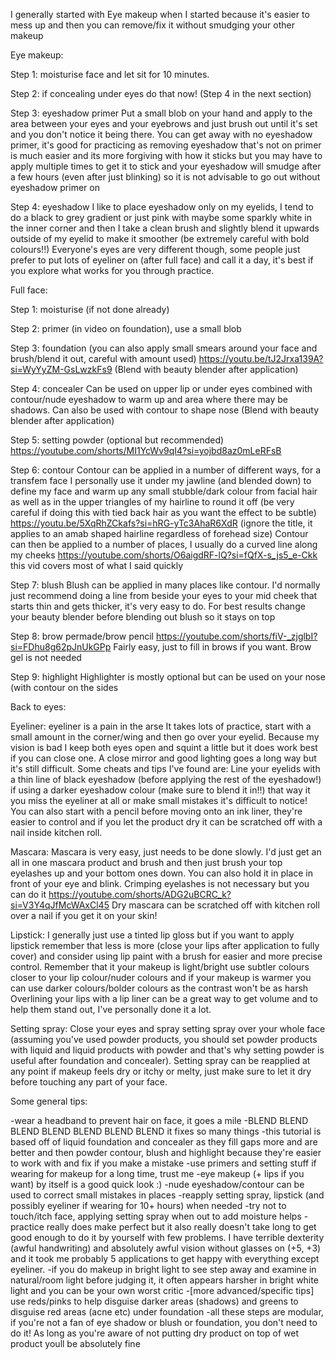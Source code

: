 I generally started with Eye makeup when I started because it's easier to mess up and then you can remove/fix it without smudging your other makeup

Eye makeup:

Step 1: moisturise face and let sit for 10 minutes.

Step 2: if concealing under eyes do that now! (Step 4 in the next section)

Step 3: eyeshadow primer
Put a small blob on your hand and apply to the area between your eyes and your eyebrows and just brush out until it's set and you don't notice it being there.
You can get away with no eyeshadow primer, it's good for practicing as removing eyeshadow that's not on primer is much easier and its more forgiving with how it sticks but you may have to apply multiple times to get it to stick and your eyeshadow will smudge after a few hours (even after just blinking) so it is not advisable to go out without eyeshadow primer on

Step 4: eyeshadow
I like to place eyeshadow only on my eyelids, I tend to do a black to grey gradient or just pink with maybe some sparkly white in the inner corner and then I take a clean brush and slightly blend it upwards outside of my eyelid to make it smoother (be extremely careful with bold colours!!)
Everyone's eyes are very different though, some people just prefer to put lots of eyeliner on (after full face) and call it a day, it's best if you explore what works for you through practice. 


Full face:

Step 1: moisturise (if not done already)

Step 2: primer (in video on foundation), use a small blob

Step 3: foundation (you can also apply small smears around your face and brush/blend it out, careful with amount used)
https://youtu.be/tJ2Jrxa139A?si=WyYyZM-GsLwzkFs9
(Blend with beauty blender after application)

Step 4: concealer 
Can be used on upper lip or under eyes combined with contour/nude eyeshadow to warm up and area where there may be shadows.
Can also be used with contour to shape nose
(Blend with beauty blender after application)

Step 5: setting powder (optional but recommended)
https://youtube.com/shorts/MI1YcWv9qI4?si=yojbd8az0mLeRFsB

Step 6: contour 
Contour can be applied in a number of different ways, for a transfem face I personally use it under my jawline (and blended down) to define my face and warm up any small stubble/dark colour from facial hair as well as in the upper triangles of my hairline to round it off (be very careful if doing this with tied back hair as you want the effect to be subtle)
https://youtu.be/5XqRhZCkafs?si=hRG-yTc3AhaR6XdR (ignore the title, it applies to an amab shaped hairline regardless of forehead size)
Contour can then be applied to a number of places, I usually do a curved line along my cheeks 
https://youtube.com/shorts/O6aigdRF-lQ?si=fQfX-s_js5_e-Ckk this vid covers most of what I said quickly

Step 7: blush 
Blush can be applied in many places like contour. I'd normally just recommend doing a line from beside your eyes to your mid cheek that starts thin and gets thicker, it's very easy to do. For best results change your beauty blender before blending out blush so it stays on top 

Step 8: brow permade/brow pencil
https://youtube.com/shorts/fiV-_zjglbI?si=FDhu8g62pJnUkGPp
Fairly easy, just to fill in brows if you want. Brow gel is not needed

Step 9: highlight
Highlighter is mostly optional but can be used on your nose (with contour on the sides


Back to eyes:

Eyeliner: eyeliner is a pain in the arse 
It takes lots of practice, start with a small amount in the corner/wing and then go over your eyelid. Because my vision is bad I keep both eyes open and squint a little but it does work best if you can close one. A close mirror and good lighting goes a long way but it's still difficult.
Some cheats and tips I've found are:
Line your eyelids with a thin line of black eyeshadow (before applying the rest of the eyeshadow!) if using a darker eyeshadow colour (make sure to blend it in!!) that way it you miss the eyeliner at all or make small mistakes it's difficult to notice!
You can also start with a pencil before moving onto an ink liner, they're easier to control and if you let the product dry it can be scratched off with a nail inside kitchen roll.

Mascara:
Mascara is very easy, just needs to be done slowly. I'd just get an all in one mascara product and brush and then just brush your top eyelashes up and your bottom ones down. You can also hold it in place in front of your eye and blink.
Crimping eyelashes is not necessary but you can do it
https://youtube.com/shorts/ADG2uBCRC_k?si=V3Y4qJfMcWAxCl45
Dry mascara can be scratched off with kitchen roll over a nail if you get it on your skin!

Lipstick:
I generally just use a tinted lip gloss but if you want to apply lipstick remember that less is more (close your lips after application to fully cover) and consider using lip paint with a brush for easier and more precise control.
Remember that it your makeup is light/bright use subtler colours closer to your lip colour/nuder colours and if your makeup is warmer you can use darker colours/bolder colours as the contrast won't be as harsh
Overlining your lips with a lip liner can be a great way to get volume and to help them stand out, I've personally done it a lot.

Setting spray:
Close your eyes and spray setting spray over your whole face (assuming you've used powder products, you should set powder products with liquid and liquid products with powder and that's why setting powder is useful after foundation and concealer).
Setting spray can be reapplied at any point if makeup feels dry or itchy or melty, just make sure to let it dry before touching any part of your face.


Some general tips:

-wear a headband to prevent hair on face, it goes a mile
-BLEND BLEND BLEND BLEND BLEND BLEND BLEND it fixes so many things
-this tutorial is based off of liquid foundation and concealer as they fill gaps more and are better and then powder contour, blush and highlight because they're easier to work with and fix if you make a mistake
-use primers and setting stuff if wearing for makeup for a long time, trust me
-eye makeup (+ lips if you want) by itself is a good quick look :)
-nude eyeshadow/contour can be used to correct small mistakes in places 
-reapply setting spray, lipstick (and possibly eyeliner if wearing for 10+ hours) when needed
-try not to touch/itch face, applying setting spray when out to add moisture helps
-practice really does make perfect but it also really doesn't take long to get good enough to do it by yourself with few problems. I have terrible dexterity (awful handwriting) and absolutely awful vision without glasses on (+5, +3) and it took me probably 5 applications to get happy with everything except eyeliner.
-if you do makeup in bright light to see step away and examine in natural/room light before judging it, it often appears harsher in bright white light and you can be your own worst critic
-[more advanced/specific tips] use reds/pinks to help disguise darker areas (shadows) and greens to disguise red areas (acne etc) under foundation 
-all these steps are modular, if you're not a fan of eye shadow or blush or foundation, you don't need to do it! As long as you're aware of not putting dry product on top of wet product youll be absolutely fine